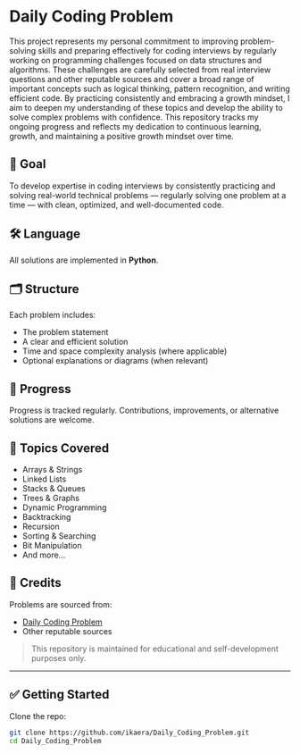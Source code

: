 # Daily Coding Problem

This project represents my personal commitment to improving problem-solving skills and preparing effectively for coding interviews by regularly working on programming challenges focused on data structures and algorithms. 
These challenges are carefully selected from real interview questions and other reputable sources and cover a broad range of important concepts such as logical thinking, pattern recognition, and writing efficient code. 
By practicing consistently and embracing a growth mindset, I aim to deepen my understanding of these topics and develop the ability to solve complex problems with confidence. 
This repository tracks my ongoing progress and reflects my dedication to continuous learning, growth, and maintaining a positive growth mindset over time.


## 📌 Goal

To develop expertise in coding interviews by consistently practicing and solving real-world technical problems — regularly solving one problem at a time — with clean, optimized, and well-documented code.

## 🛠️ Language

All solutions are implemented in **Python**.

## 🗂️ Structure

Each problem includes:
- The problem statement
- A clear and efficient solution
- Time and space complexity analysis (where applicable)
- Optional explanations or diagrams (when relevant)

## 🚀 Progress

Progress is tracked regularly. Contributions, improvements, or alternative solutions are welcome.

## 🧠 Topics Covered

- Arrays & Strings  
- Linked Lists  
- Stacks & Queues  
- Trees & Graphs  
- Dynamic Programming  
- Backtracking  
- Recursion  
- Sorting & Searching  
- Bit Manipulation  
- And more...

## 📝 Credits

Problems are sourced from:

- [Daily Coding Problem](https://www.dailycodingproblem.com/)
- Other reputable sources

> This repository is maintained for educational and self-development purposes only.

---

## ✅ Getting Started

Clone the repo:

```bash
git clone https://github.com/ikaera/Daily_Coding_Problem.git
cd Daily_Coding_Problem
